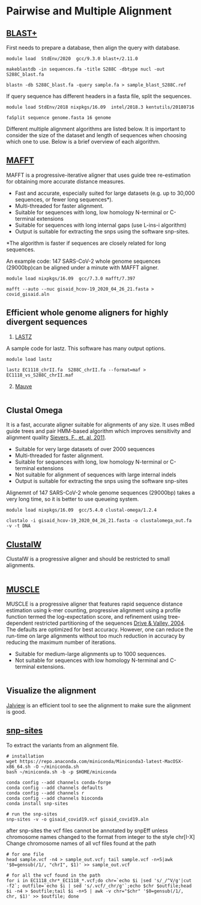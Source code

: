 # Pairwise and Multiple Alignment 

## [BLAST+](https://www.ncbi.nlm.nih.gov/books/NBK279690/)

First needs to prepare a database, then align the query with database. 

```
module load  StdEnv/2020  gcc/9.3.0 blast+/2.11.0

makeblastdb -in sequences.fa -title S288C -dbtype nucl -out S288C_blast.fa

blastn -db S288C_blast.fa -query sample.fa > sample_blast_S288C.ref

```

If query sequence has different headers in a fasta file, split the sequences. 

```
module load StdEnv/2018 nixpkgs/16.09  intel/2018.3 kentutils/20180716

faSplit sequence genome.fasta 16 genome

```

Different multiple alignment algorithms are listed below. It is important to consider the size of the dataset and length of sequences when choosing which one to use.  Below is a brief overview of each algorithm. 

## [MAFFT](https://mafft.cbrc.jp/alignment/software/manual/manual.html) 

MAFFT is a progressive-iterative aligner that uses guide tree re-estimation for obtaining more accurate distance measures.  

+ Fast and accurate, especially suited for large datasets (e.g. up to 30,000 sequences, or fewer long sequences*).
+ Multi-threaded for faster alignment. 
+ Suitable for sequences with long, low homology N-terminal or C-terminal extensions
+ Suitable for sequences with long internal gaps (use L-ins-i algorithm)
+ Output is suitable for extracting the snps using the software snp-sites.

\*The algorithm is faster if sequences are closely related for long sequences.  

An example code:
147 SARS-CoV-2 whole genome sequences (29000bp)can be aligned under a minute with MAFFT aligner.  

```
module load nixpkgs/16.09  gcc/7.3.0 mafft/7.397

mafft --auto --nuc gisaid_hcov-19_2020_04_26_21.fasta > covid_gisaid.aln
```

## Efficient whole genome aligners for highly divergent sequences
1. [LASTZ](http://www.bx.psu.edu/~rsharris/lastz/README.lastz-1.04.03.html#fmt_axt) 

A sample code for lastz. This software has many output options.     

```
module load lastz

lastz EC1118_chrII.fa  S288C_chrII.fa --format=maf > EC1118_vs_S288C_chrII.maf
 ```

2. [Mauve](http://darlinglab.org/mauve/mauve.html) 

```

```

## Clustal Omega 
It is a fast, accurate aligner suitable for alignments of any size. It uses mBed guide trees and pair HMM-based algorithm which improves sensitivity and alignment quality [Sievers, F., et. al, 2011](https://www.scienceopen.com/document_file/75d83110-c338-403b-97fe-813d5e6b41f6/PubMedCentral/75d83110-c338-403b-97fe-813d5e6b41f6.pdf). 

+ Suitable for very large datasets of over 2000 sequences
+ Multi-threaded for faster alignment.
+ Suitable for sequences with long, low homology N-terminal or C-terminal extensions
+ Not suitable for alignment of sequences with large internal indels
+ Output is suitable for extracting the snps using the software snp-sites

Alignemnt of 147 SARS-CoV-2 whole genome sequences (29000bp) takes a very long time, so it is better to use queueing system.  

```
module load nixpkgs/16.09  gcc/5.4.0 clustal-omega/1.2.4

clustalo -i gisaid_hcov-19_2020_04_26_21.fasta -o clustalomega_out.fa -v -t DNA

```

## [ClustalW](http://manpages.ubuntu.com/manpages/bionic/man1/clustalw.1.html)
ClustalW is a progressive aligner and should be restricted to small alignments.

```
```

## [MUSCLE](http://www.drive5.com/muscle/manual/index.html) 
MUSCLE is a progressive aligner that features rapid sequence distance estimation using k-mer counting, progressive alignment using a profile function termed the log-expectation score, and refinement using tree-dependent restricted partitioning of the sequences [Drive & Valley, 2004](http://nar.oxfordjournals.org/content/32/5/1792.full.pdf+html). The defaults are optimized for best accuracy.  However, one can reduce the run-time on large alignments without too much reduction in accuracy by reducing the maximum number of iterations.  

+ Suitable for medium-large alignments up to 1000 sequences. 
+ Not suitable for sequences with low homology N-terminal and C-terminal extensions. 

```
```
## Visualize the alignment
[Jalview](http://www.jalview.org/getdown/release/) is an efficient tool to see the alignment to make sure the alignment is good.   

## [snp-sites](https://github.com/sanger-pathogens/snp-sites) 
To extract the variants from an alignment file.

```
# installation
wget https://repo.anaconda.com/miniconda/Miniconda3-latest-MacOSX-x86_64.sh -O ~/miniconda.sh
bash ~/miniconda.sh -b -p $HOME/miniconda

conda config --add channels conda-forge
conda config --add channels defaults
conda config --add channels r
conda config --add channels bioconda
conda install snp-sites

# run the snp-sites
snp-sites -v -o gisaid_covid19.vcf gisaid_covid19.aln

```
after snp-sites the vcf files cannot be annotated by snpEff unless chromosome names changed to the format from integer to the style chr[I-X]
Change chromosome names of all vcf files found at the path

```
# for one file 
head sample.vcf -n4 > sample_out.vcf; tail sample.vcf -n+5|awk '$0=gensub(/1/, "chrI", $1)' >> sample_out.vcf

# for all the vcf found in the path 
for i in EC1118_chr*_EC1118_*.vcf;do chr=`echo $i |sed 's/_/^V/g'|cut -f2`; outfile=`echo $i | sed 's/.vcf/_chr/g'`;echo $chr $outfile;head $i -n4 > $outfile;tail $i -n+5 | awk -v chr="$chr" '$0=gensub(/1/, chr, $1)' >> $outfile; done
```










